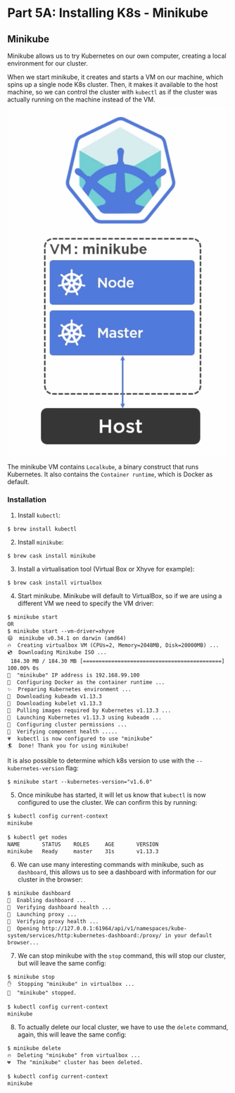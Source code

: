 # Part 5A: Installing K8s - Minikube

## Minikube

Minikube allows us to try Kubernetes on our own computer, creating a local environment for our cluster.

When we start minikube, it creates and starts a VM on our machine, which spins up a single node K8s cluster. Then, it makes it available to the host machine, so we can control the cluster with `kubectl` as if the cluster was actually running on the machine instead of the VM.

![Minikube architecture](./images/minikube-architecture.png)

The minikube VM contains `Localkube`, a binary construct that runs Kubernetes. It also contains the `Container runtime`, which is Docker as default.
<br/>

### Installation

1. Install `kubectl`:
```
$ brew install kubectl
```

2. Install `minikube`:
```
$ brew cask install minikube
```

3. Install a virtualisation tool (Virtual Box or Xhyve for example):
```
$ brew cask install virtualbox
```

4. Start minikube. Minikube will default to VirtualBox, so if we are using a different VM we need to specify the VM driver:
```
$ minikube start
OR
$ minikube start --vm-driver=xhyve
😄  minikube v0.34.1 on darwin (amd64)
🔥  Creating virtualbox VM (CPUs=2, Memory=2048MB, Disk=20000MB) ...
💿  Downloading Minikube ISO ...
 184.30 MB / 184.30 MB [============================================] 100.00% 0s
📶  "minikube" IP address is 192.168.99.100
🐳  Configuring Docker as the container runtime ...
✨  Preparing Kubernetes environment ...
💾  Downloading kubeadm v1.13.3
💾  Downloading kubelet v1.13.3
🚜  Pulling images required by Kubernetes v1.13.3 ...
🚀  Launching Kubernetes v1.13.3 using kubeadm ...
🔑  Configuring cluster permissions ...
🤔  Verifying component health .....
💗  kubectl is now configured to use "minikube"
🏄  Done! Thank you for using minikube!
```

It is also possible to determine which k8s version to use with the `--kubernetes-version` flag:
```
$ minikube start --kubernetes-version="v1.6.0"
```

5. Once minikube has started, it will let us know that `kubectl` is now configured to use the cluster. We can confirm this by running:
```
$ kubectl config current-context
minikube

$ kubectl get nodes
NAME       STATUS    ROLES     AGE       VERSION
minikube   Ready     master    31s       v1.13.3
```

6. We can use many interesting commands with minikube, such as `dashboard`, this allows us to see a dashboard with information for our cluster in the browser:
```
$ minikube dashboard
🔌  Enabling dashboard ...
🤔  Verifying dashboard health ...
🚀  Launching proxy ...
🤔  Verifying proxy health ...
🎉  Opening http://127.0.0.1:61964/api/v1/namespaces/kube-system/services/http:kubernetes-dashboard:/proxy/ in your default browser...
```

7. We can stop minikube with the `stop` command, this will stop our cluster, but will leave the same config:
```
$ minikube stop
✋  Stopping "minikube" in virtualbox ...
🛑  "minikube" stopped.

$ kubectl config current-context
minikube
```

8. To actually delete our local cluster, we have to use the `delete` command, again, this will leave the same config:
```
$ minikube delete
🔥  Deleting "minikube" from virtualbox ...
💔  The "minikube" cluster has been deleted.

$ kubectl config current-context
minikube
```

